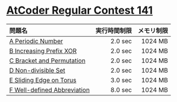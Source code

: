 # [AtCoder Regular Contest 141](https://atcoder.jp/contests/arc141)

問題名 | 実行時間制限 | メモリ制限
:-- | --: | --:
[A Periodic Number](https://atcoder.jp/contests/arc141/tasks/arc141_a) | 2.0 sec | 1024 MB
[B Increasing Prefix XOR](https://atcoder.jp/contests/arc141/tasks/arc141_b) | 2.0 sec | 1024 MB
[C Bracket and Permutation](https://atcoder.jp/contests/arc141/tasks/arc141_c) | 2.0 sec | 1024 MB
[D Non-divisible Set](https://atcoder.jp/contests/arc141/tasks/arc141_d) | 2.0 sec | 1024 MB
[E Sliding Edge on Torus](https://atcoder.jp/contests/arc141/tasks/arc141_e) | 3.0 sec | 1024 MB
[F Well-defined Abbreviation](https://atcoder.jp/contests/arc141/tasks/arc141_f) | 8.0 sec | 1024 MB
